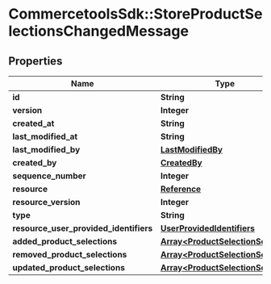 # CommercetoolsSdk::StoreProductSelectionsChangedMessage

## Properties
Name | Type | Description | Notes
------------ | ------------- | ------------- | -------------
**id** | **String** |  | [optional] 
**version** | **Integer** |  | [optional] 
**created_at** | **String** |  | [optional] 
**last_modified_at** | **String** |  | [optional] 
**last_modified_by** | [**LastModifiedBy**](LastModifiedBy.md) |  | [optional] 
**created_by** | [**CreatedBy**](CreatedBy.md) |  | [optional] 
**sequence_number** | **Integer** |  | [optional] 
**resource** | [**Reference**](Reference.md) |  | [optional] 
**resource_version** | **Integer** |  | [optional] 
**type** | **String** |  | [optional] 
**resource_user_provided_identifiers** | [**UserProvidedIdentifiers**](UserProvidedIdentifiers.md) |  | [optional] 
**added_product_selections** | [**Array&lt;ProductSelectionSetting&gt;**](ProductSelectionSetting.md) |  | [optional] 
**removed_product_selections** | [**Array&lt;ProductSelectionSetting&gt;**](ProductSelectionSetting.md) |  | [optional] 
**updated_product_selections** | [**Array&lt;ProductSelectionSetting&gt;**](ProductSelectionSetting.md) |  | [optional] 

